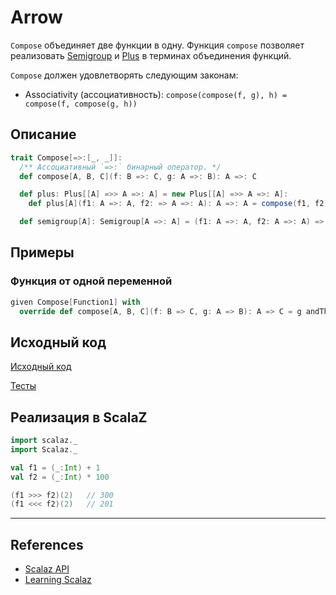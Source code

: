 # Arrow

`Compose` объединяет две функции в одну.
Функция `compose` позволяет реализовать [Semigroup](../monoid/semigroup) и [Plus](../monad/plus) в терминах объединения функций.

`Compose` должен удовлетворять следующим законам:
- Associativity (ассоциативность): `compose(compose(f, g), h) = compose(f, compose(g, h))`


## Описание

```scala
trait Compose[=>:[_, _]]:
  /** Ассоциативный `=>:` бинарный оператор. */
  def compose[A, B, C](f: B =>: C, g: A =>: B): A =>: C

  def plus: Plus[[A] =>> A =>: A] = new Plus[[A] =>> A =>: A]:
    def plus[A](f1: A =>: A, f2: => A =>: A): A =>: A = compose(f1, f2)

  def semigroup[A]: Semigroup[A =>: A] = (f1: A =>: A, f2: A =>: A) => compose(f1, f2)
```

## Примеры

### Функция от одной переменной

```scala
given Compose[Function1] with
  override def compose[A, B, C](f: B => C, g: A => B): A => C = g andThen f
```

## Исходный код

[Исходный код](https://gitflic.ru/project/artemkorsakov/scalabook/blob?file=examples%2Fsrc%2Fmain%2Fscala%2Ftypeclass%2Farrow%2FCompose.scala&plain=1)

[Тесты](https://gitflic.ru/project/artemkorsakov/scalabook/blob?file=examples%2Fsrc%2Ftest%2Fscala%2Ftypeclass%2Farrow%2FComposeSuite.scala)


## Реализация в ScalaZ

```scala
import scalaz._
import Scalaz._

val f1 = (_:Int) + 1
val f2 = (_:Int) * 100

(f1 >>> f2)(2)   // 300
(f1 <<< f2)(2)   // 201
```


---

## References

- [Scalaz API](https://javadoc.io/doc/org.scalaz/scalaz-core_3/7.3.6/scalaz/Compose.html)
- [Learning Scalaz](http://eed3si9n.com/learning-scalaz/Arrow.html)
